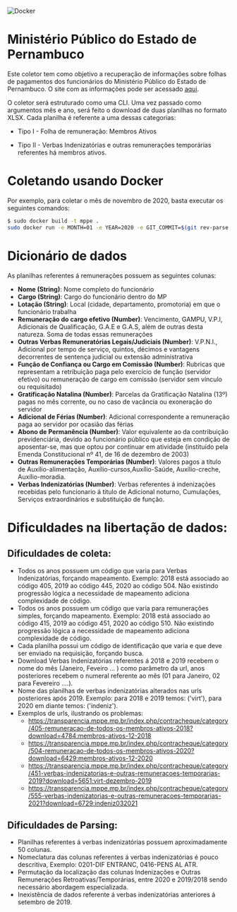 ![Docker](https://github.com/dadosjusbr/coletor-mppe/actions/workflows/docker-publish.yml/badge.svg)    

# Ministério Público do Estado de Pernambuco

Este coletor tem como objetivo a recuperação de informações sobre folhas de pagamentos dos funcionários do Ministério Público do Estado de Pernambuco. O site com as informações pode ser acessado [aqui](https://transparencia.mppe.mp.br/index.php/contracheque/category/225-proventos-de-todos-os-membros-inativos).

O coletor será estruturado como uma CLI. Uma vez passado como argumentos mês e ano, será feito o download de duas planilhas no formato XLSX. Cada planilha é referente a uma dessas categorias:

- Tipo I - Folha de remuneração: Membros Ativos

- Tipo II - Verbas Indenizatórias e outras remunerações temporárias referentes há membros ativos.

# Coletando usando Docker

Por exemplo, para coletar o mês de novembro de 2020, basta executar os seguintes comandos:

```sh
$ sudo docker build -t mppe .
sudo docker run -e MONTH=01 -e YEAR=2020 -e GIT_COMMIT=$(git rev-parse HEAD) -e OUTPUT_FOLDER='/output' mppe
```
# Dicionário de dados

As planilhas referentes á remunerações possuem as seguintes colunas:

- **Nome (String)**: Nome completo do funcionário
- **Cargo (String)**: Cargo do funcionário dentro do MP
- **Lotação (String)**: Local (cidade, departamento, promotoria) em que o funcionário trabalha
- **Remuneração do cargo efetivo (Number)**: Vencimento, GAMPU, V.P.I, Adicionais de Qualificação, G.A.E e G.A.S, além de outras desta natureza. Soma de todas essas remunerações
- **Outras Verbas Remuneratórias Legais/Judiciais (Number)**: V.P.N.I., Adicional por tempo de serviço, quintos, décimos e vantagens decorrentes de sentença judicial ou extensão administrativa
- **Função de Confiança ou Cargo em Comissão  (Number)**: Rubricas que representam a retribuição paga pelo exercício de função (servidor efetivo) ou remuneração de cargo em comissão (servidor sem vínculo ou requisitado)
- **Gratificação Natalina (Number)**: Parcelas da Gratificação Natalina (13º) pagas no mês corrente, ou no caso de vacância ou exoneração do servidor
- **Adicional de Férias (Number)**: Adicional correspondente a remuneração paga ao servidor por ocasião das férias
- **Abono de Permanência (Number)**: Valor equivalente ao da contribuição previdenciária, devido ao funcionário público que esteja em condição de aposentar-se, mas que optou por continuar em atividade (instituído pela Emenda Constitucional nº 41, de 16 de dezembro de 2003)
- **Outras Remunerações Temporárias (Number)**: Valores pagos a título de Auxílio-alimentação, Auxílio-cursos,Auxílio-Saúde, Auxílio-creche, Auxílio-moradia.
- **Verbas Indenizatórias  (Number)**: Verbas referentes á indenizações recebidas pelo funcionario á titulo de Adicional noturno, Cumulações, Serviços extraordinários e substituição de função.

# Dificuldades na libertação de dados: 

## Dificuldades de coleta:

- Todos os anos possuem um código que varia para Verbas Indenizatórias, forçando mapeamento. Exemplo: 2018 está associado ao código 405, 2019 ao código 445, 2020 ao código 504. Não existindo progressão lógica a necessidade de mapeamento adiciona complexidade de código.
- Todos os anos possuem um código que varia para remunerações simples, forçando mapeamento.  Exemplo: 2018 está associado ao código 415, 2019 ao código 451, 2020 ao código 510. Não existindo progressão lógica a necessidade de mapeamento adiciona complexidade de código.
- Cada planilha possui um código de identificação que varia e que deve ser enviado na requisição, forçando busca.
- Download Verbas Indenizatórias referentes á 2018 e 2019 recebem o nome do mês (Janeiro, Feveiro ... ) como parâmetro da url, anos posteriores recebem o numeral referente ao mês (01 para Janeiro, 02 para Fevereiro ....).
- Nome das planilhas de verbas indenizatórias alterados nas urls posteriores após 2019. Exemplo: para 2018 e 2019 temos: ('virt'), para 2020 em diante temos: ('indeniz').
- Exemplos de urls, ilustrando os problemas: 
    - https://transparencia.mppe.mp.br/index.php/contracheque/category/405-remuneracao-de-todos-os-membros-ativos-2018?download=4784:membros-ativos-12-2018
    -  https://transparencia.mppe.mp.br/index.php/contracheque/category/504-remuneracao-de-todos-os-membros-ativos-2020?download=6429:membros-ativos-12-2020
    - https://transparencia.mppe.mp.br/index.php/contracheque/category/451-verbas-indenizatorias-e-outras-remuneracoes-temporarias-2019?download=5651:virt-dezembro-2019
    - https://transparencia.mppe.mp.br/index.php/contracheque/category/555-verbas-indenizatorias-e-outras-remuneracoes-temporarias-2021?download=6729:indeniz032021

## Dificuldades de Parsing:

- Planilhas referentes á verbas indenizatórias possuem aproximadamente 50 colunas. 
- Nomeclatura das colunas referentes á verbas indenizatórias é pouco descritiva, Exemplo: 0201-DIF ENTRANC, 0416-PENS AL ATR.
- Permutação da localização das colunas Indenizações e Outras Remunerações Retroativas/Temporárias, entre 2020 e 2019/2018 sendo necessário abordagem especializada. 
- Inexistência de dados referente á verbas indenizatórias anteriores á setembro de 2019.
